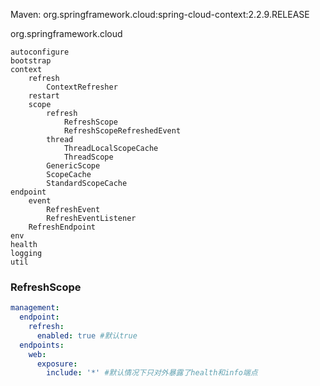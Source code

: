 Maven: org.springframework.cloud:spring-cloud-context:2.2.9.RELEASE


org.springframework.cloud
```
autoconfigure
bootstrap
context
    refresh
        ContextRefresher
    restart
    scope
        refresh
            RefreshScope
            RefreshScopeRefreshedEvent
        thread
            ThreadLocalScopeCache
            ThreadScope
        GenericScope
        ScopeCache
        StandardScopeCache
endpoint
    event
        RefreshEvent
        RefreshEventListener
    RefreshEndpoint
env
health
logging
util
```

### RefreshScope
```yaml
management:
  endpoint:
    refresh:
      enabled: true #默认true
  endpoints:
    web:
      exposure:
        include: '*' #默认情况下只对外暴露了health和info端点
```
